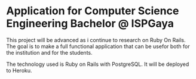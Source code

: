 # Application for Computer Science Engineering Bachelor @ ISPGaya

This project will be advanced as i continue to research on Ruby On Rails.
The goal is to make a full functional application that can be usefor both for the institution and for the students.

The technology used is Ruby on Rails with PostgreSQL.
It will be deployed to Heroku.

